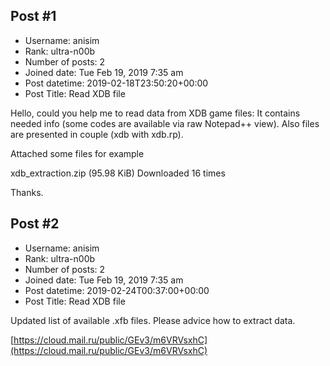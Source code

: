 ## Post #1
- Username: anisim
- Rank: ultra-n00b
- Number of posts: 2
- Joined date: Tue Feb 19, 2019 7:35 am
- Post datetime: 2019-02-18T23:50:20+00:00
- Post Title: Read XDB file

Hello, could you help me to read data from XDB game files:
It contains needed info (some codes are available via raw Notepad++ view).
Also files are presented in couple (xdb with xdb.rp).

Attached some files for example 

 xdb_extraction.zip
(95.98 KiB) Downloaded 16 times


Thanks.
## Post #2
- Username: anisim
- Rank: ultra-n00b
- Number of posts: 2
- Joined date: Tue Feb 19, 2019 7:35 am
- Post datetime: 2019-02-24T00:37:00+00:00
- Post Title: Read XDB file

Updated list of available .xfb files.
Please advice how to extract data.

[https://cloud.mail.ru/public/GEv3/m6VRVsxhC](https://cloud.mail.ru/public/GEv3/m6VRVsxhC)
